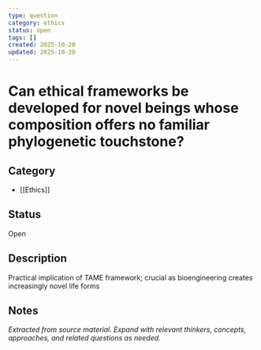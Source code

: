 ```yaml
---
type: question
category: ethics
status: open
tags: []
created: 2025-10-20
updated: 2025-10-20
---
```


# Can ethical frameworks be developed for novel beings whose composition offers no familiar phylogenetic touchstone?

## Category

- [[Ethics]]

## Status

Open

## Description

Practical implication of TAME framework; crucial as bioengineering creates increasingly novel life forms

## Notes

*Extracted from source material. Expand with relevant thinkers, concepts, approaches, and related questions as needed.*
